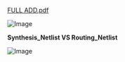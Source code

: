 [FULL ADD.pdf](https://github.com/user-attachments/files/21918251/FULL.ADD.pdf)

![Image](https://github.com/user-attachments/assets/acc513f3-0e31-4c8e-bc2a-fdf9f7688628)

**Synthesis_Netlist VS Routing_Netlist**

![Image](https://github.com/user-attachments/assets/ec31d8ac-324d-4889-8b5a-d2b2b4303d39)
